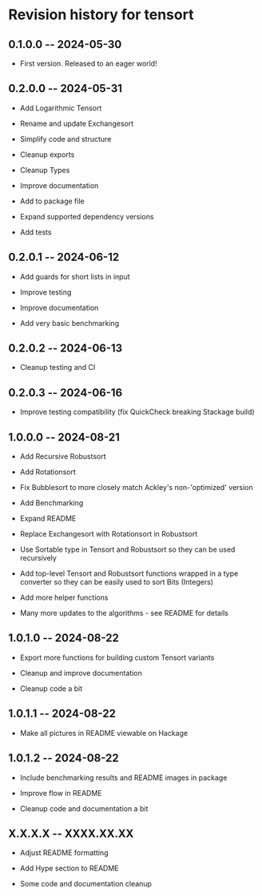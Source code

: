 # Revision history for tensort

## 0.1.0.0 -- 2024-05-30

* First version. Released to an eager world!

## 0.2.0.0 -- 2024-05-31

* Add Logarithmic Tensort

* Rename and update Exchangesort

* Simplify code and structure

* Cleanup exports

* Cleanup Types

* Improve documentation

* Add to package file

* Expand supported dependency versions

* Add tests

## 0.2.0.1 -- 2024-06-12

* Add guards for short lists in input

* Improve testing

* Improve documentation

* Add very basic benchmarking

## 0.2.0.2 -- 2024-06-13

* Cleanup testing and CI

## 0.2.0.3 -- 2024-06-16

* Improve testing compatibility (fix QuickCheck breaking Stackage build)

## 1.0.0.0 -- 2024-08-21

* Add Recursive Robustsort

* Add Rotationsort

* Fix Bubblesort to more closely match Ackley's non-'optimized' version

* Add Benchmarking

* Expand README

* Replace Exchangesort with Rotationsort in Robustsort

* Use Sortable type in Tensort and Robustsort so they can be used recursively

* Add top-level Tensort and Robustsort functions wrapped in a type converter so
  they can be easily used to sort Bits (Integers)

* Add more helper functions

* Many more updates to the algorithms - see README for details

## 1.0.1.0 -- 2024-08-22

* Export more functions for building custom Tensort variants

* Cleanup and improve documentation

* Cleanup code a bit

## 1.0.1.1 -- 2024-08-22

* Make all pictures in README viewable on Hackage

## 1.0.1.2 -- 2024-08-22

* Include benchmarking results and README images in package

* Improve flow in README

* Cleanup code and documentation a bit

## X.X.X.X -- XXXX.XX.XX

* Adjust README formatting

* Add Hype section to README

* Some code and documentation cleanup
